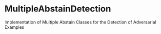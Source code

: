# MultipleAbstainDetection
Implementation of Multiple Abstain Classes for the Detection of Adversarial Examples
